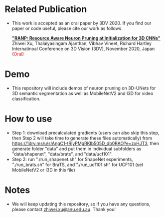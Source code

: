 # Related Publication
- This work is accepted as an oral paper by 3DV 2020. If you find our paper or code useful, please cite our work as follows.

    [**"RANP: Resource Aware Neuron Pruning at Initialization for 3D CNNs"**](https://arxiv.org/abs/2010.02488)\
    Zhiwei Xu, Thalaiyasingam Ajanthan, Vibhav Vineet, Richard Hartley\
    Internatinoal Conference on 3D Vision (3DV), November 2020, Japan (<span style="color:red">Oral</span>)

# Demo
- This repository will include demos of neuron pruning on 3D-UNets for 3D semantic segmentation as well as MobileNetV2 and I3D for video classification.

# How to use
- Step 1: download precalculated gradients (users can also skip this step, then Step 2 will take time to generate these files automatically) from https://1drv.ms/u/s!AngC1-tRlyPMgRKlb505D_db0RAO?e=zxHJT3, then generate folder "data" and put them in individual subfolders as "data/shapenet", "data/brats", and "data/ucf101".
- Step 2: run "./run_shapenet.sh" for ShapeNet experiments, "./run_brats.sh" for BraTS, and "./run_ucf101.sh" for UCF101 (set MobileNetV2 or I3D in this file)

# Notes
-  We will keep updating this repository, so if you have any questions, please contact zhiwei.xu@anu.edu.au. Thank you!
